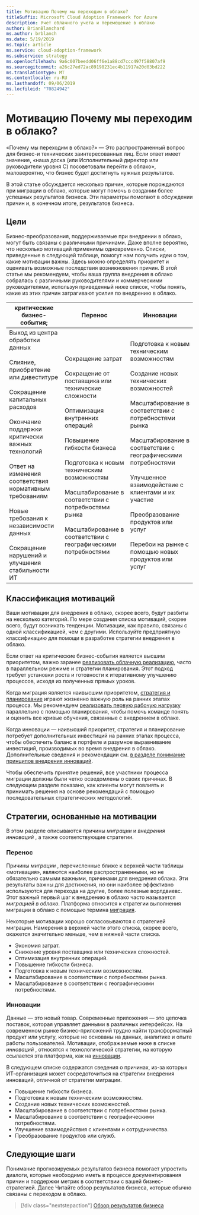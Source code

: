 ```yaml
---
title: Мотивацию Почему мы переходим в облако?
titleSuffix: Microsoft Cloud Adoption Framework for Azure
description: Учет облачного учета и перемещение в облако
author: BrianBlanchard
ms.author: brblanch
ms.date: 5/19/2019
ms.topic: article
ms.service: cloud-adoption-framework
ms.subservice: strategy
ms.openlocfilehash: 9a6c007beedd06ff6e1a88cd7ccc497f58807af9
ms.sourcegitcommit: a26c27ed72ac89198231ec4b11917a20d03bd222
ms.translationtype: MT
ms.contentlocale: ru-RU
ms.lasthandoff: 09/06/2019
ms.locfileid: "70824942"
---
```

<!-- markdownlint-disable MD026 -->

# <a name="motivations-why-are-we-moving-to-the-cloud"></a>Мотивацию Почему мы переходим в облако?

«Почему мы переходим в облако?» — Это распространенный вопрос для бизнес-и технических заинтересованных лиц. Если ответ имеет значение, «наша доска (или Исполнительный директор или руководители уровня C) посоветовали перейти в облако», маловероятно, что бизнес будет достигнуть нужных результатов.

В этой статье обсуждается несколько причин, которые порождаются при миграции в облако, которые могут помочь в создании более успешных результатов бизнеса. Эти параметры помогают в обсуждении причин и, в конечном итоге, результатов бизнеса.

## <a name="motivations"></a>Цели

Бизнес-преобразования, поддерживаемые при внедрении в облако, могут быть связаны с различными причинами. Даже вполне вероятно, что несколько мотиваций применимы одновременно. Списки, приведенные в следующей таблице, помогут нам получить идеи о том, какие мотивации важны. Здесь можно определять приоритет и оценивать возможные последствия возникновения причин. В этой статье мы рекомендуем, чтобы ваша группа внедрения в облако собралась с различными руководителями и коммерческими руководителями, используя приведенный ниже список, чтобы понять, какие из этих причин затрагивают усилия по внедрению в облако.

<!-- markdownlint-disable MD033 -->

| критические бизнес-события; | Перенос | Инновации |
|---|---|---|
| Выход из центра обработки данных<br/><br/>Слияние, приобретение или дивеституре<br/><br/>Сокращение капитальных расходов<br/><br/>Окончание поддержки критически важных технологий<br/><br/>Ответ на изменения соответствия нормативным требованиям<br/><br/>Новые требования к независимости данных<br/><br/>Сокращение нарушений и улучшения стабильности ИТ | Сокращение затрат<br/><br/>Сокращение от поставщика или технические сложности<br/><br/>Оптимизация внутренних операций<br/><br/>Повышение гибкости бизнеса<br/><br/>Подготовка к новым техническим возможностям<br/><br/>Масштабирование в соответствии с потребностями рынка<br/><br/>Масштабирование в соответствии с географическими потребностями | Подготовка к новым техническим возможностям<br/><br/>Создание новых технических возможностей<br/><br/>Масштабирование в соответствии с потребностями рынка<br/><br/>Масштабирование в соответствии с географическими потребностями<br/><br/>Улучшенное взаимодействие с клиентами и их участие<br/><br/>Преобразование продуктов или услуг<br/><br/>Перебои на рынке с помощью новых продуктов или услуг |

## <a name="classify-your-motivations"></a>Классификация мотиваций

Ваши мотивации для внедрения в облако, скорее всего, будут разбиты на несколько категорий. По мере создания списка мотиваций, скорее всего, будут возникать тенденции. Мотивации, как правило, связаны с одной классификацией, чем с другими. Используйте предприятную классификацию для помощи в разработке стратегии внедрения в облако.

Если ответ на критические бизнес-события является высшим приоритетом, важно заранее [реализовать облачную реализацию](../getting-started/migrate.md#cloud-implementation), часто в параллельном режиме и стратегии планирования. Этот подход требует установки роста и готовности к итеративному улучшению процессов, исходя из полученных прямых уроков.

Когда миграция является наивысшим приоритетом, [стратегия и планирование](../getting-started/migrate.md#cloud-strategy-and-planning) играют жизненно важную роль на ранних этапах процесса. Мы рекомендуем [реализовать первую рабочую нагрузку](../getting-started/migrate.md#cloud-implementation) параллельно с помощью планирования, чтобы помочь команде понять и оценить все кривые обучения, связанные с внедрением в облаке.

Когда инновации — наивысший приоритет, стратегия и планирование потребует дополнительных инвестиций на ранних этапах процесса, чтобы обеспечить баланс в портфеле и разумное выравнивание инвестиций, производимых во время внедрения в облако. Дополнительные сведения и рекомендации см. [в разделе понимание принципов внедрения инноваций](../getting-started/innovate.md).

Чтобы обеспечить принятие решений, все участники процесса миграции должны были четко осведомлены о своих причинах. В следующем разделе показано, как клиенты могут повлиять и принимать решения на основе рекомендаций с помощью последовательных стратегических методологий.

## <a name="motivation-driven-strategies"></a>Стратегии, основанные на мотивации

В этом разделе описываются причины *миграции* и *внедрения инноваций* , а также соответствующие стратегии.

### <a name="migration"></a>Перенос

Причины *миграции* , перечисленные ближе к верхней части таблицы «мотивация», являются наиболее распространенными, но не обязательно самыми важными, причинами для внедрения облака. Эти результаты важны для достижения, но они наиболее эффективно используются для перехода на другие, более полезные ворлдвиевс. Этот важный первый шаг к внедрению в облако часто называется *миграцией в облако*. Платформа относится к стратегии выполнения миграции в облако с помощью термина [миграция](../getting-started/migrate.md).

Некоторые мотивации хорошо согласовываются с стратегией миграции. Намерения в верхней части этого списка, скорее всего, окажется значительно меньше, чем в нижней части списка.

- Экономия затрат.
- Снижение уровня поставщика или технических сложностей.
- Оптимизация внутренних операций.
- Повышение гибкости бизнеса.
- Подготовка к новым техническим возможностям.
- Масштабирование в соответствии с потребностями рынка.
- Масштабирование в соответствии с географическими потребностями.

### <a name="innovation"></a>Инновации

Данные — это новый товар. Современные приложения — это цепочка поставок, которая управляет данными в различных интерфейсах. На современном рынке бизнес-приложений трудно найти трансформатный продукт или услугу, которые не основаны на данных, аналитике и опыте работы пользователей. Мотивации, отображаемые ниже в списке *инноваций* , относятся к технологической стратегии, на которую ссылается эта платформа, как на [инновации](../getting-started/innovate.md).

В следующем списке содержатся сведения о причинах, из-за которых ИТ-организация может сосредоточиться на стратегии внедрения инноваций, отличной от стратегии миграции.

- Повышение гибкости бизнеса.
- Подготовка к новым техническим возможностям.
- Создание новых технических возможностей.
- Масштабирование в соответствии с потребностями рынка.
- Масштабирование в соответствии с географическими потребностями.
- Улучшение взаимодействия с клиентами и сотрудничества.
- Преобразование продуктов или служб.

## <a name="next-steps"></a>Следующие шаги

Понимание прогнозируемых результатов бизнеса помогает упростить диалоги, которые необходимо иметь в процессе документирования причин и поддержки метрик в соответствии с вашей бизнес-стратегией. Далее Читайте обзор результатов бизнеса, которые обычно связаны с переходом в облако.

> [!div class="nextstepaction"]
> [Обзор результатов бизнеса](./business-outcomes/index.md)
